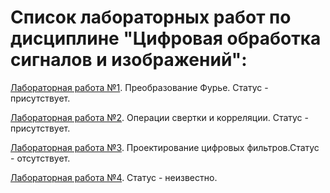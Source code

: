 # Список лабораторных работ по дисциплине "Цифровая обработка сигналов и изображений":

[Лабораторная работа №1](https://github.com/oooNAKooo/BSUIR/tree/main/6%20sem/COSiI/lab_1). Преобразование Фурье. Статус - присутствует.

[Лабораторная работа №2](https://github.com/oooNAKooo/BSUIR/tree/main/6%20sem/COSiI/lab_2). Операции свертки и корреляции. Статус - присутствует.

[Лабораторная работа №3](https://github.com/oooNAKooo/BSUIR/tree/main/6%20sem/COSiI/lab_3). Проектирование цифровых фильтров.Статус - отсутствует.

[Лабораторная работа №4](https://github.com/oooNAKooo/BSUIR/tree/main/6%20sem/COSiI/lab_4). Статус - неизвестно.
